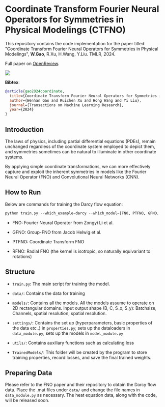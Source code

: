 # Coordinate Transform Fourier Neural Operators for Symmetries in Physical Modelings (CTFNO)

This repository contains the code implementation for the paper titled "Coordinate Transform Fourier Neural Operators for Symmetries in Physical Modelings", **W.Gao**, R.Xu, H.Wang, Y.Liu. TMLR, 2024.

Full paper on [OpenReview](https://openreview.net/forum?id=pMD7A77k3i).

![](https://wenhangao21.github.io/images/TMLR_CTNO.png)

**Bibtex**:
```bibtex
@article{gao2024coordinate,
  title={Coordinate Transform Fourier Neural Operators for Symmetries in Physical Modelings},
  author={Wenhan Gao and Ruichen Xu and Hong Wang and Yi Liu},
  journal={Transactions on Machine Learning Research},
  year={2024}
}
```

## Introduction 
The laws of physics, including partial differential equations (PDEs), remain unchanged regardless of the coordinate system employed to depict them, and symmetries sometimes can be natural to illuminate in other coordinate systems.

By applying simple coordinate transformations, we can more effectively capture and exploit the inherent symmetries in models like the Fourier Neural Operator (FNO) and Convolutional Neural Networks (CNN).


## How to Run
Below are commands for training the Darcy flow equation:
```python
python train.py --which_example=darcy --which_model={FNO, PTFNO, GFNO, RFNO} --random_seed=0
```
- FNO: Fourier Neural Operator from Zongyi Li et al.

- GFNO: Group-FNO from Jacob Helwig et al.

- PTFNO: Coordinate Transform FNO

- RFNO: Radial FNO (the kernel is isotropic, so naturally equivariant to rotations)

## Structure

- `train.py`: The main script for training the model.
  
- `data/`: Contains the data for training

- `models/`: Contains all the models. All the models assume to operate on 2D rectangular domains. Input output shape (B, C, S_x, S_y): Batchsize, Channels, spatial resolution, spatial resolution.

- `settings/`: Contains the set up (hyperparameters, basic properties of the data etc..) in `properties.py`; sets up the dataloaders in `data_module.py`; sets up the models in `model_module.py`

- `utils/`: Contains auxiliary functions such as calculating loss

- `TrainedModels/`: This folder will be created by the program to store training properties, record losses, and save the final trained weights.

## Preparing Data

Please refer to the FNO paper and their repository to obtain the Darcy flow data. Place the .mat files under `data/` and change the file names in `data_module.py` as necessary. The heat equation data, along with the code, will be released soon.